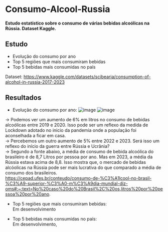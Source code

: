 # Consumo-Alcool-Russia

<b>Estudo estatístico sobre o consumo de várias bebidas alcoólicas na Rússia. Dataset Kaggle.</b>
<br>
## Estudo
- Evolução do consumo por ano
- Top 5 regiões que mais consumiram bebidas
- Top 5 bebidas mais consumidas no país

Dataset: https://www.kaggle.com/datasets/scibearia/consumption-of-alcohol-in-russia-2017-2023
<br>

## Resultados
- Evolução do consumo por ano:
![image](https://github.com/user-attachments/assets/a7847ddf-e7b4-48a2-9538-7b4bc3c2ec70)
![image](https://github.com/user-attachments/assets/3ec66197-2b64-497b-986c-624ff4264758)

-> Podemos ver um aumento de 6% em litros no consumo de bebidas alcoólicas entre 2019 e 2020. Isso pode ser um reflexo da medida de Lockdown adotado no inicio da pandemia onde a população foi aconselhada a ficar em casa.
<br>
-> Percebemos um outro aumento de 5% entre 2022 e 2023. Será isso um reflexo do início da guerra entre Rússia e Ucrânia?
<br>
-> Segundo a fonte abaixo, a média de consumo de bebida alcoólica do brasileiro é de 8,7 Litros por pessoa por ano. Mas em 2023, a média da Rússia estava acima de 8,8. Isso mostra que, o mercado de bebidas alcóolicas na Rússia pode ser mais lucrativa do que comparado a média de consumo dos brasileiros. 
<br>https://cepad.ufes.br/conteudo/consumo-de-%C3%A1lcool-no-brasil-%C3%A9-superior-%C3%A0-m%C3%A9dia-mundial-diz-oms#:~:text=No%20caso%20do%20Brasil%2C%20os,litros%20por%20pessoa%20por%20ano.

- Top 5 regiões que mais consumiram bebidas:
<br>Em desenvolvimento
  
- Top 5 bebidas mais consumidas no país:
<br>Em desenvolvimento,
